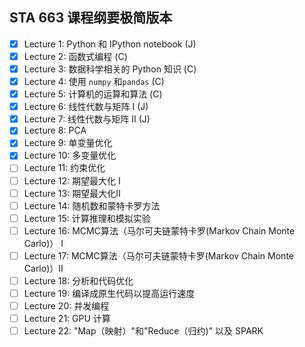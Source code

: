 STA 663 课程纲要极简版本
---

- [x] Lecture 1: Python 和 IPython notebook (J)
- [x] Lecture 2: 函数式编程 (C)
- [x] Lecture 3: 数据科学相关的 Python 知识 (C)
- [x] Lecture 4: 使用 `numpy` 和`pandas` (C)
- [x] Lecture 5: 计算机的运算和算法 (C)
- [x] Lecture 6: 线性代数与矩阵 I (J)
- [x] Lecture 7: 线性代数与矩阵 II (J)
- [x] Lecture 8: PCA
- [x] Lecture 9: 单变量优化
- [x] Lecture 10: 多变量优化
- [ ] Lecture 11: 约束优化
- [ ] Lecture 12: 期望最大化 I
- [ ] Lecture 13: 期望最大化II
- [ ] Lecture 14: 随机数和蒙特卡罗方法
- [ ] Lecture 15: 计算推理和模拟实验
- [ ] Lecture 16: MCMC算法（马尔可夫链蒙特卡罗(Markov Chain Monte Carlo)） I
- [ ] Lecture 17: MCMC算法（马尔可夫链蒙特卡罗(Markov Chain Monte Carlo)）II
- [ ] Lecture 18: 分析和代码优化
- [ ] Lecture 19: 编译成原生代码以提高运行速度
- [ ] Lecture 20: 并发编程
- [ ] Lecture 21: GPU 计算
- [ ] Lecture 22: "Map（映射）"和"Reduce（归约)" 以及 SPARK
